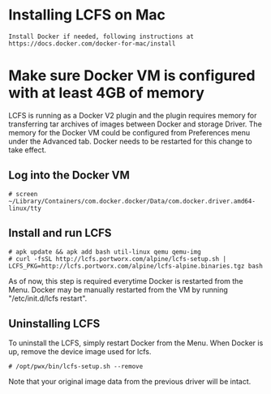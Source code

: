 # Installing LCFS on Mac

```
Install Docker if needed, following instructions at https://docs.docker.com/docker-for-mac/install 
```
# Make sure Docker VM is configured with at least 4GB of memory
LCFS is running as a Docker V2 plugin and the plugin requires memory for transferring tar archives of images between Docker and storage Driver.  The memory for the Docker VM could be configured from Preferences menu under the Advanced tab.  Docker needs to be restarted for this change to take effect.

## Log into the Docker VM

```
# screen ~/Library/Containers/com.docker.docker/Data/com.docker.driver.amd64-linux/tty 
```

## Install and run LCFS

```
# apk update && apk add bash util-linux qemu qemu-img
# curl -fsSL http://lcfs.portworx.com/alpine/lcfs-setup.sh | LCFS_PKG=http://lcfs.portworx.com/alpine/lcfs-alpine.binaries.tgz bash
```
As of now, this step is required everytime Docker is restarted from the Menu.  Docker may be manually restarted from the VM by running "/etc/init.d/lcfs restart".

## Uninstalling LCFS
To uninstall the LCFS, simply restart Docker from the Menu.  When Docker is up, remove the device image used for lcfs.

```
# /opt/pwx/bin/lcfs-setup.sh --remove
```

Note that your original image data from the previous driver will be intact.
